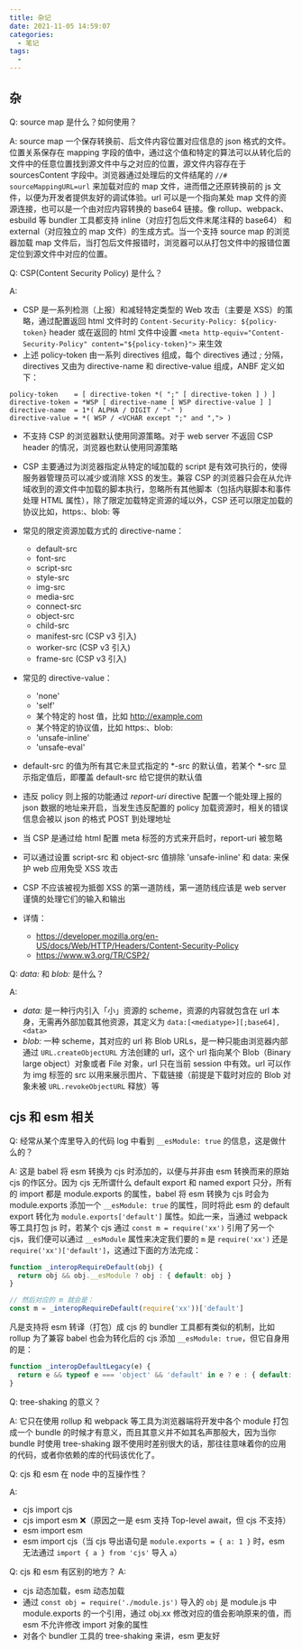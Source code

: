 ```yaml
---
title: 杂记
date: 2021-11-05 14:59:07
categories:
  - 笔记
tags:
  -
---
```


## 杂

Q: source map 是什么？如何使用？

A: source map 一个保存转换前、后文件内容位置对应信息的 json 格式的文件。位置关系保存在 mapping 字段的值中，通过这个值和特定的算法可以从转化后的文件中的任意位置找到源文件中与之对应的位置，源文件内容存在于 sourcesContent 字段中。浏览器通过处理后的文件结尾的 `//# sourceMappingURL=url` 来加载对应的 map 文件，进而借之还原转换前的 js 文件，以便为开发者提供友好的调试体验。url 可以是一个指向某处 map 文件的资源连接，也可以是一个由对应内容转换的 base64 链接。像 rollup、webpack、esbuild 等 bundler 工具都支持 inline（对应打包后文件末尾注释的 base64） 和 external（对应独立的 map 文件）的生成方式。当一个支持 source map 的浏览器加载 map 文件后，当打包后文件报错时，浏览器可以从打包文件中的报错位置定位到源文件中对应的位置。

Q: CSP(Content Security Policy) 是什么？

A:

- CSP 是一系列检测（上报）和减轻特定类型的 Web 攻击（主要是 XSS）的策略，通过配置返回 html 文件时的 `Content-Security-Policy: ${policy-token}` header 或在返回的 html 文件中设置 `<meta http-equiv="Content-Security-Policy" content="${policy-token}">` 来生效
- 上述 policy-token 由一系列 directives 组成，每个 directives 通过 _;_ 分隔，directives 又由为 directive-name 和 directive-value 组成，ANBF 定义如下：

```
policy-token    = [ directive-token *( ";" [ directive-token ] ) ]
directive-token = *WSP [ directive-name [ WSP directive-value ] ]
directive-name  = 1*( ALPHA / DIGIT / "-" )
directive-value = *( WSP / <VCHAR except ";" and ","> )
```

- 不支持 CSP 的浏览器默认使用同源策略。对于 web server 不返回 CSP header 的情况，浏览器也默认使用同源策略
- CSP 主要通过为浏览器指定从特定的域加载的 script 是有效可执行的，使得服务器管理员可以减少或消除 XSS 的发生。兼容 CSP 的浏览器只会在从允许域收到的源文件中加载的脚本执行，忽略所有其他脚本（包括内联脚本和事件处理 HTML 属性），除了限定加载特定资源的域以外，CSP 还可以限定加载的协议比如，https:、blob: 等
- 常见的限定资源加载方式的 directive-name：
  - default-src
  - font-src
  - script-src
  - style-src
  - img-src
  - media-src
  - connect-src
  - object-src
  - child-src
  - manifest-src (CSP v3 引入)
  - worker-src (CSP v3 引入)
  - frame-src (CSP v3 引入)
- 常见的 directive-value：
  - 'none'
  - 'self'
  - 某个特定的 host 值，比如 http://example.com
  - 某个特定的协议值，比如 https:、blob:
  - 'unsafe-inline'
  - 'unsafe-eval'
- default-src 的值为所有其它未显式指定的 \*-src 的默认值，若某个 \*-src 显示指定值后，即覆盖 default-src 给它提供的默认值
- 违反 policy 则上报的功能通过 _report-uri_ directive 配置一个能处理上报的 json 数据的地址来开启，当发生违反配置的 policy 加载资源时，相关的错误信息会被以 json 的格式 POST 到处理地址
- 当 CSP 是通过给 html 配置 meta 标签的方式来开启时，report-uri 被忽略
- 可以通过设置 script-src 和 object-src 值排除 'unsafe-inline' 和 data: 来保护 web 应用免受 XSS 攻击
- CSP 不应该被视为抵御 XSS 的第一道防线，第一道防线应该是 web server 谨慎的处理它们的输入和输出
- 详情：

  - https://developer.mozilla.org/en-US/docs/Web/HTTP/Headers/Content-Security-Policy
  - https://www.w3.org/TR/CSP2/

Q: _data:_ 和 _blob:_ 是什么？

A:

- _data:_ 是一种行内引入「小」资源的 scheme，资源的内容就包含在 url 本身，无需再外部加载其他资源，其定义为 `data:[<mediatype>][;base64],<data>`
- _blob:_ 一种 scheme，其对应的 url 称 Blob URLs，是一种只能由浏览器内部通过 `URL.createObjectURL` 方法创建的 url，这个 url 指向某个 Blob（Binary large object）对象或者 File 对象，url 只在当前 session 中有效。url 可以作为 img 标签的 src 以用来展示图片、下载链接（前提是下载时对应的 Blob 对象未被 `URL.revokeObjectURL` 释放）等

## cjs 和 esm 相关

Q: 经常从某个库里导入的代码 log 中看到 `__esModule: true` 的信息，这是做什么的？

A: 这是 babel 将 esm 转换为 cjs 时添加的，以便与并非由 esm 转换而来的原始 cjs 的作区分。因为 cjs 无所谓什么 default export 和 named export 只分，所有的 import 都是 module.exports 的属性，babel 将 esm 转换为 cjs 时会为 module.exports 添加一个 `__esModule: true` 的属性，同时将此 esm 的 default export 转化为 `module.exports['default']` 属性。如此一来，当通过 webpack 等工具打包 js 时，若某个 cjs 通过 `const m = require('xx')` 引用了另一个 cjs，我们便可以通过 `__esModule` 属性来决定我们要的 `m` 是 `require('xx')` 还是 `require('xx')['default']`，这通过下面的方法完成：

```JavaScript
function _interopRequireDefault(obj) {
  return obj && obj.__esModule ? obj : { default: obj }
}

// 然后对应的 m 就会是：
const m = _interopRequireDefault(require('xx'))['default']
```

凡是支持将 esm 转译（打包）成 cjs 的 bundler 工具都有类似的机制，比如 rollup 为了兼容 babel 也会为转化后的 cjs 添加 `__esModule: true`，但它自身用的是：

```JavaScript
function _interopDefaultLegacy(e) {
  return e && typeof e === 'object' && 'default' in e ? e : { default: e }
}
```

Q: tree-shaking 的意义？

A: 它只在使用 rollup 和 webpack 等工具为浏览器端将开发中各个 module 打包成一个 bundle 的时候才有意义，而且其意义并不如其名声那般大，因为当你 bundle 时使用 tree-shaking 跟不使用时差别很大的话，那往往意味着你的应用的代码，或者你依赖的库的代码该优化了。

Q: cjs 和 esm 在 node 中的互操作性？

A:

- cjs import cjs
- cjs import esm ❌（原因之一是 esm 支持 Top-level await，但 cjs 不支持）
- esm import esm
- esm import cjs（当 cjs 导出语句是 `module.exports = { a: 1 }` 时，esm 无法通过 `import { a } from 'cjs'` 导入 `a`）

Q: cjs 和 esm 有区别的地方？
A:

- cjs 动态加载，esm 动态加载
- 通过 `const obj = require('./module.js')` 导入的 `obj` 是 module.js 中 module.exports 的一个引用，通过 obj.xx 修改对应的值会影响原来的值，而 esm 不允许修改 import 对象的属性
- 对各个 bundler 工具的 tree-shaking 来讲，esm 更友好
